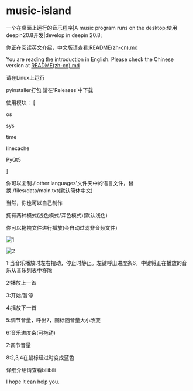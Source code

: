 # music-island
一个在桌面上运行的音乐程序|A music program runs on the desktop;使用deepin20.8开发|develop in deepin 20.8;

你正在阅读英文介绍，中文版请查看:[README(zh-cn).md](README(zh-cn).md)

You are reading the introduction in English. Please check the Chinese version at [README(zh-cn).md](README(zh-cn).md)

请在Linux上运行

pyinstaller打包 请在'Releases'中下载

使用模块： [

os

sys

time

linecache

PyQt5

]

你可以复制./'other languages'文件夹中的语言文件，替换./files/data/main.txt(默认简体中文)

当然，你也可以自己制作

拥有两种模式(浅色模式/深色模式)(默认浅色)

你可以拖拽文件进行播放(会自动过滤非音频文件)

![1](https://user-images.githubusercontent.com/100999485/214223715-cca294fe-71d8-41b5-8080-2856f1825e1e.png)

![2](https://user-images.githubusercontent.com/100999485/214223677-299477c4-9deb-4862-a06a-729d5a09340f.png)

1:当音乐播放时左右摆动，停止时静止。左键呼出进度条6，中键将正在播放的音乐从音乐列表中移除

2:播放上一首

3:开始/暂停

4:播放下一首

5:调节音量，呼出7，图标随音量大小改变

6:音乐进度条(可拖动)

7:调节音量

8:2,3,4在鼠标经过时变成蓝色

详细介绍请查看bilibili

I hope it can help you.
